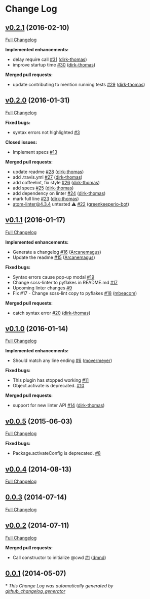 # Change Log

## [v0.2.1](https://github.com/AtomLinter/linter-pyflakes/tree/v0.2.1) (2016-02-10)
[Full Changelog](https://github.com/AtomLinter/linter-pyflakes/compare/v0.2.0...v0.2.1)

**Implemented enhancements:**

- delay require call [\#31](https://github.com/AtomLinter/linter-pyflakes/pull/31) ([dirk-thomas](https://github.com/dirk-thomas))
- improve startup time [\#30](https://github.com/AtomLinter/linter-pyflakes/pull/30) ([dirk-thomas](https://github.com/dirk-thomas))

**Merged pull requests:**

- update contributing to mention running tests [\#29](https://github.com/AtomLinter/linter-pyflakes/pull/29) ([dirk-thomas](https://github.com/dirk-thomas))

## [v0.2.0](https://github.com/AtomLinter/linter-pyflakes/tree/v0.2.0) (2016-01-31)
[Full Changelog](https://github.com/AtomLinter/linter-pyflakes/compare/v0.1.1...v0.2.0)

**Fixed bugs:**

- syntax errors not highlighted [\#3](https://github.com/AtomLinter/linter-pyflakes/issues/3)

**Closed issues:**

- Implement specs [\#13](https://github.com/AtomLinter/linter-pyflakes/issues/13)

**Merged pull requests:**

- update readme [\#28](https://github.com/AtomLinter/linter-pyflakes/pull/28) ([dirk-thomas](https://github.com/dirk-thomas))
- add .travis.yml [\#27](https://github.com/AtomLinter/linter-pyflakes/pull/27) ([dirk-thomas](https://github.com/dirk-thomas))
- add coffeelint, fix style [\#26](https://github.com/AtomLinter/linter-pyflakes/pull/26) ([dirk-thomas](https://github.com/dirk-thomas))
- add specs [\#25](https://github.com/AtomLinter/linter-pyflakes/pull/25) ([dirk-thomas](https://github.com/dirk-thomas))
- add dependency on linter [\#24](https://github.com/AtomLinter/linter-pyflakes/pull/24) ([dirk-thomas](https://github.com/dirk-thomas))
- mark full line [\#23](https://github.com/AtomLinter/linter-pyflakes/pull/23) ([dirk-thomas](https://github.com/dirk-thomas))
- atom-linter@4.3.4 untested ⚠️ [\#22](https://github.com/AtomLinter/linter-pyflakes/pull/22) ([greenkeeperio-bot](https://github.com/greenkeeperio-bot))

## [v0.1.1](https://github.com/AtomLinter/linter-pyflakes/tree/v0.1.1) (2016-01-17)
[Full Changelog](https://github.com/AtomLinter/linter-pyflakes/compare/v0.1.0...v0.1.1)

**Implemented enhancements:**

- Generate a changelog [\#16](https://github.com/AtomLinter/linter-pyflakes/pull/16) ([Arcanemagus](https://github.com/Arcanemagus))
- Update the readme [\#15](https://github.com/AtomLinter/linter-pyflakes/pull/15) ([Arcanemagus](https://github.com/Arcanemagus))

**Fixed bugs:**

- Syntax errors cause pop-up modal [\#19](https://github.com/AtomLinter/linter-pyflakes/issues/19)
- Change scss-linter to pyflakes in README.md [\#17](https://github.com/AtomLinter/linter-pyflakes/issues/17)
- Upcoming linter changes [\#9](https://github.com/AtomLinter/linter-pyflakes/issues/9)
- Fix \#17 - Change scss-lint copy to pyflakes [\#18](https://github.com/AtomLinter/linter-pyflakes/pull/18) ([mbeacom](https://github.com/mbeacom))

**Merged pull requests:**

- catch syntax error [\#20](https://github.com/AtomLinter/linter-pyflakes/pull/20) ([dirk-thomas](https://github.com/dirk-thomas))

## [v0.1.0](https://github.com/AtomLinter/linter-pyflakes/tree/v0.1.0) (2016-01-14)
[Full Changelog](https://github.com/AtomLinter/linter-pyflakes/compare/v0.0.5...v0.1.0)

**Implemented enhancements:**

- Should match any line ending [\#6](https://github.com/AtomLinter/linter-pyflakes/pull/6) ([movermeyer](https://github.com/movermeyer))

**Fixed bugs:**

- This plugin has stopped working [\#11](https://github.com/AtomLinter/linter-pyflakes/issues/11)
- Object.activate is deprecated. [\#10](https://github.com/AtomLinter/linter-pyflakes/issues/10)

**Merged pull requests:**

- support for new linter API [\#14](https://github.com/AtomLinter/linter-pyflakes/pull/14) ([dirk-thomas](https://github.com/dirk-thomas))

## [v0.0.5](https://github.com/AtomLinter/linter-pyflakes/tree/v0.0.5) (2015-06-03)
[Full Changelog](https://github.com/AtomLinter/linter-pyflakes/compare/v0.0.4...v0.0.5)

**Fixed bugs:**

- Package.activateConfig is deprecated. [\#8](https://github.com/AtomLinter/linter-pyflakes/issues/8)

## [v0.0.4](https://github.com/AtomLinter/linter-pyflakes/tree/v0.0.4) (2014-08-13)
[Full Changelog](https://github.com/AtomLinter/linter-pyflakes/compare/0.0.3...v0.0.4)

## [0.0.3](https://github.com/AtomLinter/linter-pyflakes/tree/0.0.3) (2014-07-14)
[Full Changelog](https://github.com/AtomLinter/linter-pyflakes/compare/v0.0.2...0.0.3)

## [v0.0.2](https://github.com/AtomLinter/linter-pyflakes/tree/v0.0.2) (2014-07-11)
[Full Changelog](https://github.com/AtomLinter/linter-pyflakes/compare/0.0.1...v0.0.2)

**Merged pull requests:**

- Call constructor to initialize @cwd [\#1](https://github.com/AtomLinter/linter-pyflakes/pull/1) ([dmnd](https://github.com/dmnd))

## [0.0.1](https://github.com/AtomLinter/linter-pyflakes/tree/0.0.1) (2014-05-07)


\* *This Change Log was automatically generated by [github_changelog_generator](https://github.com/skywinder/Github-Changelog-Generator)*
